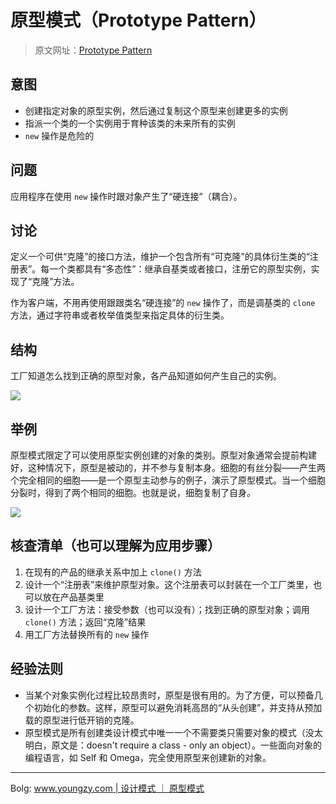 # 原型模式（Prototype Pattern）

> 原文网址：[Prototype Pattern](https://sourcemaking.com/design_patterns/prototype)

## 意图
- 创建指定对象的原型实例，然后通过复制这个原型来创建更多的实例
- 指派一个类的一个实例用于育种该类的未来所有的实例
- `new` 操作是危险的

## 问题
应用程序在使用 `new` 操作时跟对象产生了“硬连接”（耦合）。

## 讨论
定义一个可供“克隆”的接口方法，维护一个包含所有“可克隆”的具体衍生类的“注册表”。每一个类都具有“多态性”：继承自基类或者接口，注册它的原型实例，实现了“克隆”方法。

作为客户端，不用再使用跟跟类名“硬连接”的 `new` 操作了，而是调基类的 `clone` 方法，通过字符串或者枚举值类型来指定具体的衍生类。

## 结构
工厂知道怎么找到正确的原型对象，各产品知道如何产生自己的实例。

![](https://sourcemaking.com/files/v2/content/patterns/Prototype.png)

## 举例
原型模式限定了可以使用原型实例创建的对象的类别。原型对象通常会提前构建好，这种情况下，原型是被动的，并不参与复制本身。细胞的有丝分裂——产生两个完全相同的细胞——是一个原型主动参与的例子，演示了原型模式。当一个细胞分裂时，得到了两个相同的细胞。也就是说，细胞复制了自身。

![](https://sourcemaking.com/files/v2/content/patterns/Prototype_example1.png)

## 核查清单（也可以理解为应用步骤）
1. 在现有的产品的继承关系中加上 `clone()` 方法
2. 设计一个“注册表”来维护原型对象。这个注册表可以封装在一个工厂类里，也可以放在产品基类里
3. 设计一个工厂方法：接受参数（也可以没有）；找到正确的原型对象；调用 `clone()` 方法；返回“克隆”结果
4. 用工厂方法替换所有的 `new` 操作

## 经验法则
- 当某个对象实例化过程比较昂贵时，原型是很有用的。为了方便，可以预备几个初始化的参数。这样，原型可以避免消耗高昂的“从头创建”，并支持从预加载的原型进行低开销的克隆。
- 原型模式是所有创建类设计模式中唯一一个不需要类只需要对象的模式（没太明白，原文是：doesn't require a class - only an object）。一些面向对象的编程语言，如 Self 和 Omega，完全使用原型来创建新的对象。

- - -

Bolg: [www.youngzy.com | 设计模式 ｜ 原型模式](http://www.youngzy.com/blog/2021/02/prototype/)
